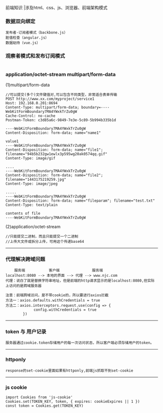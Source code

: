 前端知识
|涉及html、css、js、浏览器、前端架构模式

### 数据双向绑定
```
发布者-订阅者模式（backbone.js）
脏值检查（angular.js） 
数据劫持（vue.js）
```

### 观察者模式和发布订阅模式
```

```

### application/octet-stream multipart/form-data
(1)multipart/form-data
```
//可以提交(多个)文件键值对,可以包含不同类型，非常适合表单传输
POST http://www.xx.com/myproject/service1
Host: 192.168.0.201:8694
Content-Type: multipart/form-data; boundary=----WebKitFormBoundary7MA4YWxkTrZu0gW
Cache-Control: no-cache
Postman-Token: c3d85a6c-9849-7e3e-5c89-5b994b335b1d
 
----WebKitFormBoundary7MA4YWxkTrZu0gW
Content-Disposition: form-data; name="name1"
 
value1
----WebKitFormBoundary7MA4YWxkTrZu0gW
Content-Disposition: form-data; name="file1"; filename="94b5b232gw1ewlx3p595wg20ak0574qq.gif"
Content-Type: image/gif
 
....
----WebKitFormBoundary7MA4YWxkTrZu0gW
Content-Disposition: form-data; name="file2"; filename="1443175219259.jpg"
Content-Type: image/jpeg
 
.....
----WebKitFormBoundary7MA4YWxkTrZu0gW
Content-Disposition: form-data; name="fileparam"; filename="test.txt"
Content-Type: text/plain

contents of file
----WebKitFormBoundary7MA4YWxkTrZu0gW
```
(2)application/octet-stream
```
//只能提交二进制，而且只能提交一个二进制
//上传大文件或拆分上传，可用这个传递base64
```

---
### 代理解决跨域问题
```
    服务端           客户端               服务端
localhost:8080 --> 本地的界面 --> 代理 --> www.njc.com
代理：说白了就是替换字符串地址，但是前端的http请求显示的是localhost:8080,但实际上访问的是跨域服务器

注意：前端跨域访问，是不带cookie的，所以要进行axios拦截
方法一：axios.defaults.withCredentials = true
方法二：axios.interceptors.request.use(config => {
             config.withCredentials = true
        })

```

---
### token 与 用户记录
```
服务器通过cookie.token存储用户的每一次访问状态，所以客户端必须存储用户的token。
```

---
### httponly
```
response的set-cookie里面如果有httponly,前端js抓取不到set-cookie
```

---
### js cookie
```
import Cookies from 'js-cookie'
Cookies.set(TOKEN_KEY, token, { expires: cookieExpires || 1 })
const token = Cookies.get(TOKEN_KEY)
```